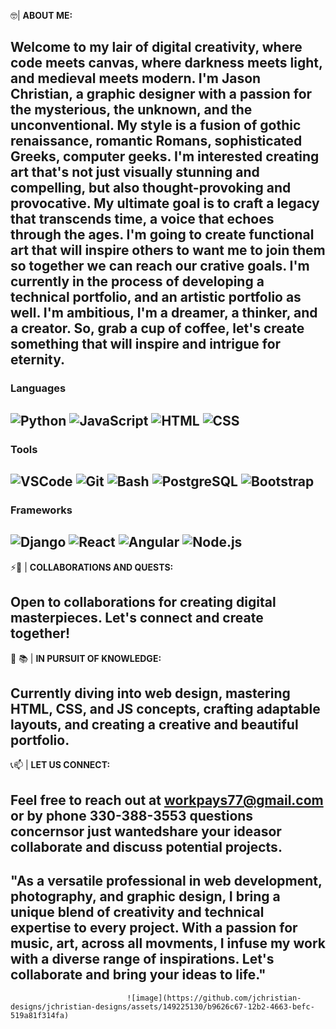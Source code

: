 🤓| **ABOUT ME:**

Welcome to my lair of digital creativity, where code meets canvas, where darkness meets light, and medieval meets modern. I'm Jason Christian, a graphic designer with a passion for the mysterious, the unknown, and the unconventional. My style is a fusion of gothic renaissance, romantic Romans, sophisticated Greeks, computer geeks. I'm interested creating art that's not just visually stunning and compelling, but also thought-provoking and provocative. My ultimate goal is to craft a legacy that transcends time, a voice that echoes through the ages. I'm going to create functional art that will inspire others to want me to join them so together we can reach our crative goals. I'm currently in the process of developing a technical portfolio, and an artistic portfolio as well. I'm ambitious, I'm a dreamer, a thinker, and a creator. So, grab a cup of coffee, let's create something that will inspire and intrigue for eternity.                                      
---------------------------------------------------------------------------------------------------------------------------------------------------------------------


### Languages

 ![Python](https://img.shields.io/badge/language-Python-blue) 
 ![JavaScript](https://img.shields.io/badge/language-JavaScript-yellow) 
 ![HTML](https://img.shields.io/badge/language-HTML-orange) 
 ![CSS](https://img.shields.io/badge/language-CSS-green) 
 --------------------------------------------------------------------------------------------------------------------------------------------------------------------


### Tools

 ![VSCode](https://img.shields.io/badge/tool-VSCode-lightgray) 
 ![Git](https://img.shields.io/badge/tool-Git-black)
 ![Bash](https://img.shields.io/badge/tool-Bash-silver)
 ![PostgreSQL](https://img.shields.io/badge/database-PostgreSQL-cyan) 
 ![Bootstrap](https://img.shields.io/badge/bootstrap-pink)
 --------------------------------------------------------------------------------------------------------------------------------------------------------------------


### Frameworks

 ![Django](https://img.shields.io/badge/framework-Django-darkblue)
 ![React](https://img.shields.io/badge/library-React-purple)
 ![Angular](https://img.shields.io/badge/framework-Angular-red)
 ![Node.js](https://img.shields.io/badge/runtime-Node.js-green)
 --------------------------------------------------------------------------------------------------------------------------------------------------------------------



 
 
 
 ⚡🤝 | **COLLABORATIONS AND QUESTS:**

Open to collaborations for creating digital masterpieces. Let's connect and create together!
 --------------------------------------------------------------------------------------------------------------------------------------------------------------------


 🏫 📚 | **IN PURSUIT OF KNOWLEDGE:**

Currently diving into web design, mastering HTML, CSS, and JS concepts, crafting adaptable layouts, and creating a creative and beautiful portfolio.
 --------------------------------------------------------------------------------------------------------------------------------------------------------------------

 📞📫 | **LET US CONNECT:**

Feel free to reach out at [workpays77@gmail.com](mailto:workpays77@gmail.com) or by phone 330-388-3553 questions concernsor just wantedshare your ideasor collaborate 
and discuss potential projects.
 --------------------------------------------------------------------------------------------------------------------------------------------------------------------


"As a versatile professional in web development, photography, and graphic design, I bring a unique blend of creativity and technical expertise to every project. With a passion for music, art, across all movments, I infuse my work with a diverse range of inspirations. Let's collaborate and bring your ideas to life."
 --------------------------------------------------------------------------------------------------------------------------------------------------------------------
                              ![image](https://github.com/jchristian-designs/jchristian-designs/assets/149225130/b9626c67-12b2-4663-befc-519a81f314fa)
